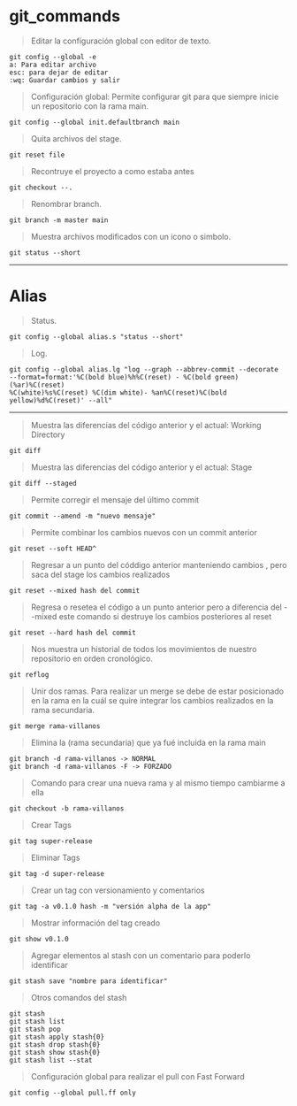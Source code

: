 # git_commands

> Editar la configuración global con editor de texto.

```
git config --global -e
a: Para editar archivo
esc: para dejar de editar
:wq: Guardar cambios y salir
```

> Configuración global: Permite configurar git para que siempre inicie un repositorio con la rama main.

```
git config --global init.defaultbranch main
```

> Quita archivos del stage.

```
git reset file
```

> Recontruye el proyecto a como estaba antes

```
git checkout --.
```

> Renombrar branch.

```
git branch -m master main
```

> Muestra archivos modificados con un icono o simbolo.

```
git status --short
```

---

# Alias

> Status.

```
git config --global alias.s "status --short"
```

> Log.

```
git config --global alias.lg "log --graph --abbrev-commit --decorate 
--format=format:'%C(bold blue)%h%C(reset) - %C(bold green)(%ar)%C(reset) 
%C(white)%s%C(reset) %C(dim white)- %an%C(reset)%C(bold yellow)%d%C(reset)' --all"
```

---

> Muestra las diferencias del código anterior y el actual: Working Directory

```
git diff
```

> Muestra las diferencias del código anterior y el actual: Stage

```
git diff --staged
```

> Permite corregir el mensaje del último commit

```
git commit --amend -m "nuevo mensaje"
```

> Permite combinar los cambios nuevos con un commit anterior

```
git reset --soft HEAD^ 
```

> Regresar a un punto del códdigo anterior manteniendo cambios , pero saca del stage los cambios realizados

```
git reset --mixed hash del commit
```

> Regresa o resetea el código a un punto anterior pero a diferencia del --mixed este comando si destruye los cambios posteriores al reset

```
git reset --hard hash del commit
```

> Nos muestra un historial de todos los movimientos de nuestro repositorio en orden cronológico.

```
git reflog
```

> Unir dos ramas. Para realizar un merge se debe de estar posicionado en la rama en la cuál se quire integrar los cambios realizados en la rama secundaria.

```
git merge rama-villanos
```

> Elimina la (rama secundaria) que ya fué incluida en la rama main

```
git branch -d rama-villanos -> NORMAL
git branch -d rama-villanos -F -> FORZADO
```

> Comando para crear una nueva rama y al mismo tiempo cambiarme a ella

```
git checkout -b rama-villanos
```

> Crear Tags

```
git tag super-release
```

> Eliminar Tags

```
git tag -d super-release
```

> Crear un tag con versionamiento y comentarios

```
git tag -a v0.1.0 hash -m "versión alpha de la app"
```

> Mostrar información del tag creado

```
git show v0.1.0
```

> Agregar elementos al stash con un comentario para poderlo identificar

```
git stash save "nombre para identificar"
```

> Otros comandos del stash

```
git stash
git stash list
git stash pop
git stash apply stash{0}
git stash drop stash{0}
git stash show stash{0}
git stash list --stat
```

> Configuración global para realizar el pull con Fast Forward

```
git config --global pull.ff only
```
